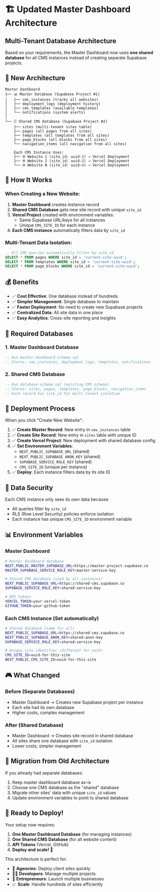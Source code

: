 # 🏗️ Updated Master Dashboard Architecture

## Multi-Tenant Database Architecture

Based on your requirements, the Master Dashboard now uses **one shared database** for all CMS instances instead of creating separate Supabase projects.

## 🎯 New Architecture

```
Master Dashboard
├── 📊 Master Database (Supabase Project #1)
│   ├── cms_instances (tracks all websites)
│   ├── deployment_logs (deployment history) 
│   ├── cms_templates (available templates)
│   └── notifications (system alerts)
│
└── 🗄️ Shared CMS Database (Supabase Project #2)
    ├── sites (multi-tenant sites table)
    ├── pages (all pages from all sites)
    ├── templates (all templates from all sites)
    ├── page_blocks (all blocks from all sites)
    └── navigation_items (all navigation from all sites)
    
    Each CMS Instance Uses:
    ├── 🌐 Website 1 (site_id: uuid-1) → Vercel Deployment
    ├── 🌐 Website 2 (site_id: uuid-2) → Vercel Deployment  
    └── 🌐 Website N (site_id: uuid-n) → Vercel Deployment
```

## 🔄 How It Works

### When Creating a New Website:

1. **Master Dashboard** creates instance record
2. **Shared CMS Database** gets new site record with unique `site_id`
3. **Vercel Project** created with environment variables:
   - Same Supabase URL/keys for all instances
   - Unique `CMS_SITE_ID` for each instance
4. **Each CMS instance** automatically filters data by `site_id`

### Multi-Tenant Data Isolation:

```sql
-- All CMS queries automatically filter by site_id
SELECT * FROM pages WHERE site_id = 'current-site-uuid';
SELECT * FROM templates WHERE site_id = 'current-site-uuid';
SELECT * FROM page_blocks WHERE site_id = 'current-site-uuid';
```

## 💰 Benefits

- ✅ **Cost Effective**: One database instead of hundreds
- ✅ **Simpler Management**: Single database to maintain
- ✅ **Faster Deployment**: No need to create new Supabase projects
- ✅ **Centralized Data**: All site data in one place
- ✅ **Easy Analytics**: Cross-site reporting and insights

## 🔧 Required Databases

### 1. Master Dashboard Database
```sql
-- Run master-dashboard-schema.sql
-- Stores: cms_instances, deployment_logs, templates, notifications
```

### 2. Shared CMS Database  
```sql
-- Run database-schema.sql (existing CMS schema)
-- Stores: sites, pages, templates, page_blocks, navigation_items
-- Each record has site_id for multi-tenant isolation
```

## 🚀 Deployment Process

When you click "Create New Website":

1. ✅ **Create Master Record**: New entry in `cms_instances` table
2. ✅ **Create Site Record**: New entry in `sites` table with unique ID
3. ✅ **Create Vercel Project**: New deployment with shared database config
4. ✅ **Set Environment Variables**: 
   - `NEXT_PUBLIC_SUPABASE_URL` (shared)
   - `NEXT_PUBLIC_SUPABASE_ANON_KEY` (shared)
   - `SUPABASE_SERVICE_ROLE_KEY` (shared)
   - `CMS_SITE_ID` (unique per instance)
5. ✅ **Deploy**: Each instance filters data by its site ID

## 🔐 Data Security

Each CMS instance only sees its own data because:
- All queries filter by `site_id`
- RLS (Row Level Security) policies enforce isolation
- Each instance has unique `CMS_SITE_ID` environment variable

## 📊 Environment Variables

### Master Dashboard
```bash
# Master dashboard database
NEXT_PUBLIC_MASTER_SUPABASE_URL=https://master-project.supabase.co
MASTER_SUPABASE_SERVICE_ROLE_KEY=master-service-key

# Shared CMS database (used by all instances)
NEXT_PUBLIC_SUPABASE_URL=https://shared-cms.supabase.co
SUPABASE_SERVICE_ROLE_KEY=shared-service-key

# API tokens
VERCEL_TOKEN=your-vercel-token
GITHUB_TOKEN=your-github-token
```

### Each CMS Instance (Set automatically)
```bash
# Shared database (same for all)
NEXT_PUBLIC_SUPABASE_URL=https://shared-cms.supabase.co
NEXT_PUBLIC_SUPABASE_ANON_KEY=shared-anon-key
SUPABASE_SERVICE_ROLE_KEY=shared-service-key

# Unique site identifier (different for each)
CMS_SITE_ID=uuid-for-this-site
NEXT_PUBLIC_CMS_SITE_ID=uuid-for-this-site
```

## 🎮 What Changed

### Before (Separate Databases)
- Master Dashboard → Creates new Supabase project per instance
- Each site had its own database
- Higher costs, complex management

### After (Shared Database)  
- Master Dashboard → Creates site record in shared database
- All sites share one database with `site_id` isolation
- Lower costs, simpler management

## 🔄 Migration from Old Architecture

If you already had separate databases:

1. Keep master dashboard database as-is
2. Choose one CMS database as the "shared" database
3. Migrate other sites' data with unique `site_id` values
4. Update environment variables to point to shared database

## 🎉 Ready to Deploy!

Your setup now requires:

1. **One Master Dashboard Database** (for managing instances)
2. **One Shared CMS Database** (for all website content)
3. **API Tokens** (Vercel, GitHub)
4. **Deploy and scale!** 🚀

This architecture is perfect for:
- 🏢 **Agencies**: Deploy client sites quickly
- 👩‍💻 **Developers**: Manage multiple projects
- 🚀 **Entrepreneurs**: Launch multiple businesses
- 📈 **Scale**: Handle hundreds of sites efficiently 